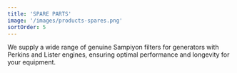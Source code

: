 ```yaml
---
title: 'SPARE PARTS'
image: '/images/products-spares.png'
sortOrder: 5
---
```

We supply a wide range of genuine Sampiyon filters for generators with Perkins and Lister engines, ensuring optimal performance and longevity for your equipment.